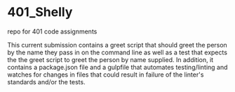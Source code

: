 # 401_Shelly
repo for 401 code assignments

This current submission contains a greet script that should greet the person by the name they pass in on the command line as well as a test that expects the the greet script to greet the person by name supplied. In addition, it contains a package.json file and a gulpfile that automates testing/linting and watches for changes in files that could result in failure of the linter's standards and/or the tests. 
